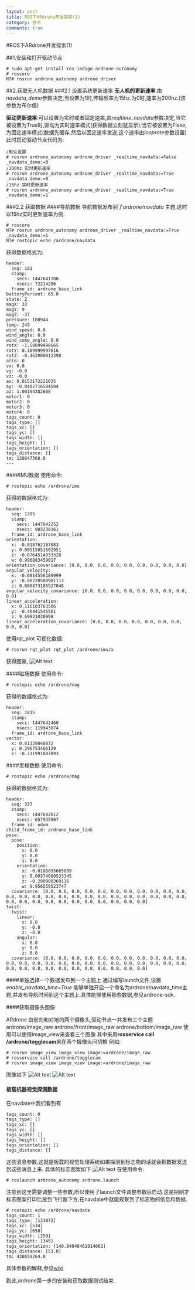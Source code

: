 ```yaml
---
layout: post
title: ROS下ARdrone开发探索(1)
category: 技术
comments: true
---
```


#ROS下ARdrone开发探索(1)

##1.安装和打开驱动节点
```
# sudo apt-get install ros-indigo-ardrone-autonomy
# roscore
NT# rosrun ardrone_autonomy ardrone_driver
```

##2.获取无人机数据
###2.1 设置系统更新速率
**无人机的更新速率**:由*navdata_demo*参数决定,当设置为1时,传输频率为15hz.为0时,速率为200hz.(该参数为布尔值)

**驱动更新速率**:可以设置为实时或者固定速率,由*realtime_navdata*参数决定,当它被设置为True时,驱动为实时速率模式(获得数据立刻就显示);当它被设置为Flase,为固定速率模式(数据先缓存,然后以固定速率发送,这个速率由*looprate*参数设置)
此时启动驱动节点代码为:
```
/默认设置
# rosrun ardrone_autonomy ardrone_driver _realtime_navdata:=False _navdata_demo:=0
/200hz 实时更新速率
# rosrun ardrone_autonomy ardrone_driver _realtime_navdata:=True _navdata_demo:=0
/15hz 实时更新速率
# rosrun ardrone_autonomy ardrone_driver _realtime_navdata:=True _navdata_demo:=1
```
###2.2 获取数据
####导航数据
导航数据发布到了*ardrone/navdata* 主题,这时以15hz实时更新速率为例.
```
# roscore
NT# rosrun ardrone_autonomy ardrone_driver _realtime_navdata:=True _navdata_demo:=1
NT# rostopic echo /ardrone/navdata 
```
获得数据格式为:
```
header: 
  seq: 181
  stamp: 
    secs: 1447641780
    nsecs: 72214206
  frame_id: ardrone_base_link
batteryPercent: 65.0
state: 2
magX: 33
magY: 9
magZ: -37
pressure: 100944
temp: 249
wind_speed: 0.0
wind_angle: 0.0
wind_comp_angle: 0.0
rotX: -1.58899998665
rotY: 0.189999997616
rotZ: -0.462000012398
altd: 0
vx: 0.0
vy: -0.0
vz: -0.0
ax: 0.0153172221035
ay: -0.0402716584504
az: 1.00194382668
motor1: 0
motor2: 0
motor3: 0
motor4: 0
tags_count: 0
tags_type: []
tags_xc: []
tags_yc: []
tags_width: []
tags_height: []
tags_orientation: []
tags_distance: []
tm: 128647368.0
---
```
####IMU数据
使用命令:
```
# rostopic echo /ardrone/imu
```
获得的数据格式为:
```
header: 
  seq: 1395
  stamp: 
    secs: 1447642252
    nsecs: 903238161
  frame_id: ardrone_base_link
orientation: 
  x: -0.018762187083
  y: 0.00515051602951
  z: -0.0764514333328
  w: 0.996883459017
orientation_covariance: [0.0, 0.0, 0.0, 0.0, 0.0, 0.0, 0.0, 0.0, 0.0]
angular_velocity: 
  x: -0.0014556189999
  y: -0.00220580981113
  z: 0.000873185927048
angular_velocity_covariance: [0.0, 0.0, 0.0, 0.0, 0.0, 0.0, 0.0, 0.0, 0.0]
linear_acceleration: 
  x: 0.116103763506
  y: -0.46441545561
  z: 9.69921030998
linear_acceleration_covariance: [0.0, 0.0, 0.0, 0.0, 0.0, 0.0, 0.0, 0.0, 0.0]
```
使用rqt_plot 可视化数据:
```
# rosrun rqt_plot rqt_plot /ardrone/imu/x
```
获得图象,
![Alt text](./IMU_plot.png)

####磁场数据
使用命令:
```
# rostopic echo /ardrone/mag
```
获得的数据格式为:
```
header: 
  seq: 1815
  stamp: 
    secs: 1447642460
    nsecs: 119943874
  frame_id: ardrone_base_link
vector: 
  x: 0.61329048872
  y: 0.296753466129
  z: -0.731991887093
```

####里程数据
使用命令:
```
# rostopic echo /ardrone/mag
```
获得的数据格式为:
```
header: 
  seq: 337
  stamp: 
    secs: 1447642612
    nsecs: 657935907
  frame_id: odom
child_frame_id: ardrone_base_link
pose: 
  pose: 
    position: 
      x: 0.0
      y: 0.0
      z: 0.0
    orientation: 
      x: -0.0188895665809
      y: 0.00374660533345
      z: -0.290900369116
      w: 0.956559523747
  covariance: [0.0, 0.0, 0.0, 0.0, 0.0, 0.0, 0.0, 0.0, 0.0, 0.0, 0.0, 0.0, 0.0, 0.0, 0.0, 0.0, 0.0, 0.0, 0.0, 0.0, 0.0, 0.0, 0.0, 0.0, 0.0, 0.0, 0.0, 0.0, 0.0, 0.0, 0.0, 0.0, 0.0, 0.0, 0.0, 0.0]
twist: 
  twist: 
    linear: 
      x: 0.0
      y: -0.0
      z: -0.0
    angular: 
      x: 0.0
      y: 0.0
      z: 0.0
  covariance: [0.0, 0.0, 0.0, 0.0, 0.0, 0.0, 0.0, 0.0, 0.0, 0.0, 0.0, 0.0, 0.0, 0.0, 0.0, 0.0, 0.0, 0.0, 0.0, 0.0, 0.0, 0.0, 0.0, 0.0, 0.0, 0.0, 0.0, 0.0, 0.0, 0.0, 0.0, 0.0, 0.0, 0.0, 0.0, 0.0]
```
####单独选择一个数据发布到一个主题上
通过编写launch文件,设置*enable_navdata_time=True* 能够单独开启一个命名为ardrone/navdata_time主题,并发布导航时间到这个主题上.具体能够使用那些数据,参见ardrone-sdk.

####获取摄像头图像

ARdrone 由前向和对地的两个摄像头,驱动节点一共发布三个主题
ardrone/image_raw
ardrone/front/image_raw
ardrone/bottom/image_raw
使用可以使用image_view来查看三个图像
其中采用**rosservice call /ardrone/togglecam**来在两个摄像头间切换
例如:
```
# rosrun image_view image_view image:=ardrone/image_raw
# rosservice call /ardrone/togglecam
# rosrun image_view image_view image:=ardrone/image_raw
```
图像如下
![Alt text](./front_camera.png) ![Alt text](./bottom_camera.png)


#### 板载机器视觉探测数据
在navdate中我们看到有
```
tags_count: 0
tags_type: []
tags_xc: []
tags_yc: []
tags_width: []
tags_height: []
tags_orientation: []
tags_distance: []
```
这些消息参数,这就是板载的视觉处理系统如果探测到标志物的话就会把数据发送到这些消息上来.
具体的标志图案如下
![Alt text](./special_tag.png)
在使用命令:
```
# roslaunch ardrone_autonomy ardrone.launch 
```
注意到这里需要调整一些参数,所以使用了launch文件调整参数后启动.这是把刚才标志图案打印后放到飞行器下方,在navdate中就能观察到了标志物的信息和数据.
```
# rostopic echo /ardrone/navdate
tags_count: 1
tags_type: [131072]
tags_xc: [534]
tags_yc: [658]
tags_width: [259]
tags_height: [345]
tags_orientation: [140.84048461914062]
tags_distance: [53.0]
tm: 438659264.0
```
具体参数的解释,参见[wiki](https://github.com/AutonomyLab/ardrone_autonomy/wiki/AR-Drone-Parameters)

到此,ardrone第一步的安装和获取数据测试结束.
